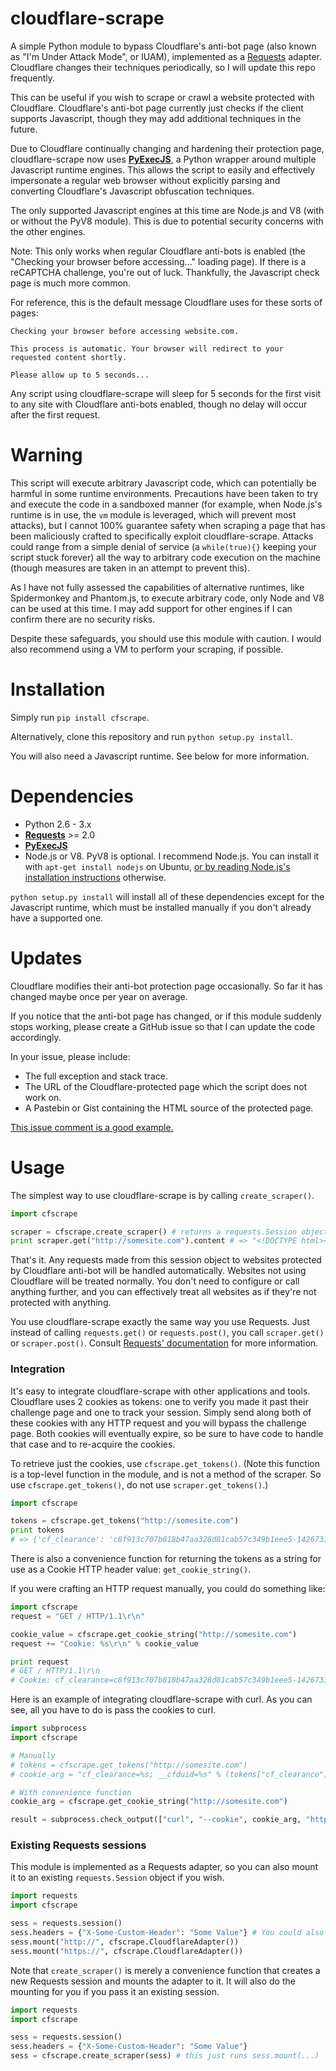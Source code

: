 cloudflare-scrape
=================

A simple Python module to bypass Cloudflare's anti-bot page (also known as "I'm Under Attack Mode", or IUAM), implemented as a [Requests](https://github.com/kennethreitz/requests) adapter. Cloudflare changes their techniques periodically, so I will update this repo frequently.

This can be useful if you wish to scrape or crawl a website protected with Cloudflare. Cloudflare's anti-bot page currently just checks if the client supports Javascript, though they may add additional techniques in the future.

Due to Cloudflare continually changing and hardening their protection page, cloudflare-scrape now uses **[PyExecJS](https://github.com/doloopwhile/PyExecJS)**, a Python wrapper around multiple Javascript runtime engines. This allows the script to easily and effectively impersonate a regular web browser without explicitly parsing and converting Cloudflare's Javascript obfuscation techniques.

The only supported Javascript engines at this time are Node.js and V8 (with or without the PyV8 module). This is due to potential security concerns with the other engines.

Note: This only works when regular Cloudflare anti-bots is enabled (the "Checking your browser before accessing..." loading page). If there is a reCAPTCHA challenge, you're out of luck. Thankfully, the Javascript check page is much more common.

For reference, this is the default message Cloudflare uses for these sorts of pages:

    Checking your browser before accessing website.com.

    This process is automatic. Your browser will redirect to your requested content shortly.

    Please allow up to 5 seconds...

Any script using cloudflare-scrape will sleep for 5 seconds for the first visit to any site with Cloudflare anti-bots enabled, though no delay will occur after the first request.

Warning
======

This script will execute arbitrary Javascript code, which can potentially be harmful in some runtime environments. Precautions have been taken to try and execute the code in a sandboxed manner (for example, when Node.js's runtime is in use, the `vm` module is leveraged, which will prevent most attacks), but I cannot 100% guarantee safety when scraping a page that has been maliciously crafted to specifically exploit cloudflare-scrape. Attacks could range from a simple denial of service (a `while(true){}` keeping your script stuck forever) all the way to arbitrary code execution on the machine (though measures are taken in an attempt to prevent this).

As I have not fully assessed the capabilities of alternative runtimes, like Spidermonkey and Phantom.js, to execute arbitrary code, only Node and V8 can be used at this time. I may add support for other engines if I can confirm there are no security risks.

Despite these safeguards, you should use this module with caution. I would also recommend using a VM to perform your scraping, if possible.

Installation
============

Simply run `pip install cfscrape`.

Alternatively, clone this repository and run `python setup.py install`.

You will also need a Javascript runtime. See below for more information.

Dependencies
============

* Python 2.6 - 3.x
* **[Requests](https://github.com/kennethreitz/requests)** >= 2.0
* **[PyExecJS](https://pypi.python.org/pypi/PyExecJS)**
* Node.js or V8. PyV8 is optional. I recommend Node.js. You can install it with `apt-get install nodejs` on Ubuntu, [or by reading Node.js's installation instructions](https://github.com/joyent/node/wiki/Installing-Node.js-via-package-manager#debian-and-ubuntu-based-linux-distributions) otherwise.

`python setup.py install` will install all of these dependencies except for the Javascript runtime, which must be installed manually if you don't already have a supported one.

Updates
=======

Cloudflare modifies their anti-bot protection page occasionally. So far it has changed maybe once per year on average.

If you notice that the anti-bot page has changed, or if this module suddenly stops working, please create a GitHub issue so that I can update the code accordingly.

In your issue, please include:

* The full exception and stack trace.
* The URL of the Cloudflare-protected page which the script does not work on.
* A Pastebin or Gist containing the HTML source of the protected page.

[This issue comment is a good example.](https://github.com/Anorov/cloudflare-scrape/issues/3#issuecomment-45827514)

Usage
=====

The simplest way to use cloudflare-scrape is by calling `create_scraper()`.

```python
import cfscrape

scraper = cfscrape.create_scraper() # returns a requests.Session object
print scraper.get("http://somesite.com").content # => "<!DOCTYPE html><html><head>..."
```

That's it. Any requests made from this session object to websites protected by Cloudflare anti-bot will be handled automatically. Websites not using Cloudflare will be treated normally. You don't need to configure or call anything further, and you can effectively treat all websites as if they're not protected with anything.

You use cloudflare-scrape exactly the same way you use Requests. Just instead of calling `requests.get()` or `requests.post()`, you call `scraper.get()` or `scraper.post()`. Consult [Requests' documentation](http://docs.python-requests.org/en/latest/user/quickstart/) for more information.

### Integration

It's easy to integrate cloudflare-scrape with other applications and tools. Cloudflare uses 2 cookies as tokens: one to verify you made it past their challenge page and one to track your session. Simply send along both of these cookies with any HTTP request and you will bypass the challenge page. Both cookies will eventually expire, so be sure to have code to handle that case and to re-acquire the cookies.

To retrieve just the cookies, use `cfscrape.get_tokens()`. (Note this function is a top-level function in the module, and is not a method of the scraper. So use `cfscrape.get_tokens()`, do not use `scraper.get_tokens()`.)

```python
import cfscrape

tokens = cfscrape.get_tokens("http://somesite.com")
print tokens
# => {'cf_clearance': 'c8f913c707b818b47aa328d81cab57c349b1eee5-1426733163-3600', '__cfduid': 'dd8ec03dfdbcb8c2ea63e920f1335c1001426733158'}
```

There is also a convenience function for returning the tokens as a string for use as a Cookie HTTP header value: `get_cookie_string()`.

If you were crafting an HTTP request manually, you could do something like:

```python
import cfscrape
request = "GET / HTTP/1.1\r\n"

cookie_value = cfscrape.get_cookie_string("http://somesite.com")
request += "Cookie: %s\r\n" % cookie_value

print request
# GET / HTTP/1.1\r\n
# Cookie: cf_clearance=c8f913c707b818b47aa328d81cab57c349b1eee5-1426733163-3600; __cfduid=dd8ec03dfdbcb8c2ea63e920f1335c1001426733158
```

Here is an example of integrating cloudflare-scrape with curl. As you can see, all you have to do is pass the cookies to curl.

```python
import subprocess
import cfscrape

# Manually
# tokens = cfscrape.get_tokens("http://somesite.com")
# cookie_arg = "cf_clearance=%s; __cfduid=%s" % (tokens["cf_clearance"], tokens["__cfduid"])

# With convenience function
cookie_arg = cfscrape.get_cookie_string("http://somesite.com")

result = subprocess.check_output(["curl", "--cookie", cookie_arg, "http://somesite.com"])
```

### Existing Requests sessions

This module is implemented as a Requests adapter, so you can also mount it to an existing `requests.Session` object if you wish.

```python
import requests
import cfscrape

sess = requests.session()
sess.headers = {"X-Some-Custom-Header": "Some Value"} # You could also have done `scraper.headers = ...` if using create_scraper()
sess.mount("http://", cfscrape.CloudflareAdapter())
sess.mount("https://", cfscrape.CloudflareAdapter())
```

Note that `create_scraper()` is merely a convenience function that creates a new Requests session and mounts the adapter to it. It will also do the mounting for you if you pass it an existing session.

```python
import requests
import cfscrape

sess = requests.session()
sess.headers = {"X-Some-Custom-Header": "Some Value"}
sess = cfscrape.create_scraper(sess) # this just runs sess.mount(...)
```
